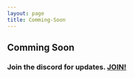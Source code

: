 ```yaml
---
layout: page
title: Comming-Soon
---
```

<section class="page-section">
  <div class="container">
    <div class="row">
      <div class="col-lg-12 text-center">
        <h2 class="section-heading text-uppercase">Comming Soon</h2>
        <h3 class="section-subheading text-muted">Join the discord for updates. <a href="https://discord.gg/X9MhEGr">JOIN!</a></h3>
      </div>
    </div>
  </div>
</section>